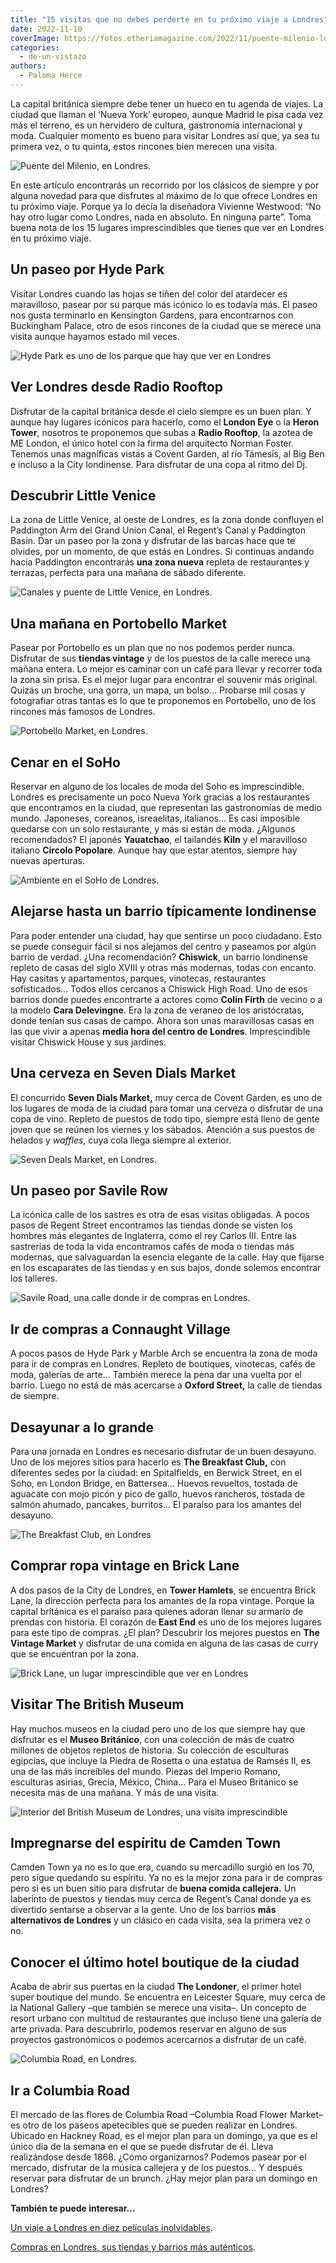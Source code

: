 ```yaml
---
title: "15 visitas que no debes perderte en tu próximo viaje a Londres"
date: 2022-11-10
coverImage: https://fotos.etheriamagazine.com/2022/11/puente-milenio-londres.jpg
categories: 
  - de-un-vistazo
authors: 
  - Paloma Herce
---
```


La capital británica siempre debe tener un hueco en tu agenda de viajes. La ciudad que 
llaman el ‘Nueva York’ europeo, aunque Madrid le pisa cada vez más el terreno, es un 
hervidero de cultura, gastronomía internacional y moda. Cualquier momento es bueno para 
visitar Londres así que, ya sea tu primera vez, o tu quinta, estos rincones bien merecen 
una visita. 

![Puente del Milenio, en Londres.](https://fotos.etheriamagazine.com/2022/11/puente-milenio-londres.jpg "Puente del Milenio, en Londres. © James Padolsey")

En este artículo encontrarás un recorrido por los clásicos de siempre y por alguna 
novedad para que disfrutes al máximo de lo que ofrece Londres en tu próximo viaje. 
Porque ya lo decía la diseñadora Vivienne Westwood: “No hay otro lugar como Londres, 
nada en absoluto. En ninguna parte”. Toma buena nota de los 15 lugares imprescindibles 
que tienes que ver en Londres en tu próximo viaje. 

## Un paseo por Hyde Park

Visitar Londres cuando las hojas se tiñen del color del atardecer es maravilloso, pasear 
por su parque más icónico lo es todavía más. El paseo nos gusta terminarlo en Kensington 
Gardens, para encontrarnos con Buckingham Palace, otro de esos rincones de la ciudad que 
se merece una visita aunque hayamos estado mil veces. 

![Hyde Park es uno de los parque que hay que ver en Londres](https://fotos.etheriamagazine.com/2022/11/londres-hydepark.jpg "Hyde Park, un gran pulmón londinense. © Simon Hurry")

## Ver Londres desde Radio Rooftop

Disfrutar de la capital británica desde el cielo siempre es un buen plan. Y aunque hay 
lugares icónicos para hacerlo, como el **London Eye** o la **Heron Tower**, nosotros te 
proponemos que subas a **Radio Rooftop**, la azotea de ME London, el único hotel con la 
firma del arquitecto Norman Foster. Tenemos unas magníficas vistas a Covent Garden, al 
río Támesis, al Big Ben e incluso a la City londinense. Para disfrutar de una copa al 
ritmo del Dj. 

## Descubrir Little Venice

La zona de Little Venice, al oeste de Londres, es la zona donde confluyen el Paddington 
Arm del Grand Union Canal, el Regent’s Canal y Paddington Basin. Dar un paseo por la 
zona y disfrutar de las barcas hace que te olvides, por un momento, de que estás en 
Londres. Si continuas andando hacia Paddington encontrarás **una zona nueva** repleta de 
restaurantes y terrazas, perfecta para una mañana de sábado diferente. 

![Canales y puente de Little Venice, en Londres.](https://fotos.etheriamagazine.com/2022/11/little-venice-londres.jpg "Little Venice, en Londres. © Matthew Waring")

## Una mañana en Portobello Market

Pasear por Portobello es un plan que no nos podemos perder nunca. Disfrutar de sus 
**tiendas vintage** y de los puestos de la calle merece una mañana entera. Lo mejor es 
caminar con un café para llevar y recorrer toda la zona sin prisa. Es el mejor lugar 
para encontrar el souvenir más original. Quizás un broche, una gorra, un mapa, un bolso… 
Probarse mil cosas y fotografiar otras tantas es lo que te proponemos en Portobello, uno 
de los rincones más famosos de Londres. 

![Portobello Market, en Londres.](https://fotos.etheriamagazine.com/2022/11/portobello-mercado-londres.jpg "Portobello Market, en Londres. © Bruno Martins")

## Cenar en el SoHo

Reservar en alguno de los locales de moda del Soho es imprescindible. Londres es 
precisamente un poco Nueva York gracias a los restaurantes que encontramos en la ciudad, 
que representan las gastronomías de medio mundo. Japoneses, coreanos, isreaelitas, 
italianos… Es casi imposible quedarse con un solo restaurante, y más si están de moda. 
¿Algunos recomendados? El japonés **Yauatchao**, el tailandés **Kiln** y el maravilloso 
italiano **Circolo Popolare**. Aunque hay que estar atentos, siempre hay nuevas 
aperturas. 

![Ambiente en el SoHo de Londres.](https://fotos.etheriamagazine.com/2022/11/soho-londres.jpg "SoHo de Londres. © Tomek Baginski")

## Alejarse hasta un barrio típicamente londinense

Para poder entender una ciudad, hay que sentirse un poco ciudadano. Esto se puede 
conseguir fácil si nos alejamos del centro y paseamos por algún barrio de verdad. ¿Una 
recomendación? **Chiswick**, un barrio londinense repleto de casas del siglo XVIII y 
otras más modernas, todas con encanto. Hay casitas y apartamentos, parques, vinotecas, 
restaurantes sofisticados… Todos ellos cercanos a Chiswick High Road. Uno de esos 
barrios donde puedes encontrarte a actores como **Colin Firth** de vecino o a la modelo 
**Cara Delevingne**. Era la zona de veraneo de los aristócratas, donde tenían sus casas 
de campo. Ahora son unas maravillosas casas en las que vivir a apenas **media hora del 
centro de Londres**. Imprescindible visitar Chiswick House y sus jardines. 

## Una cerveza en Seven Dials Market

El concurrido **Seven Dials Market,** muy cerca de Covent Garden, es uno de los lugares 
de moda de la ciudad para tomar una cerveza o disfrutar de una copa de vino. Repleto de 
puestos de todo tipo, siempre está lleno de gente joven que se reúnen los viernes y los 
sábados. Atención a sus puestos de helados y _waffles_, cuya cola llega siempre al 
exterior. 

![Seven Deals Market, en Londres.](https://fotos.etheriamagazine.com/2022/11/seven-dials-market.jpg "Seven Deals Market. © Paloma Herce")

## Un paseo por Savile Row

La icónica calle de los sastres es otra de esas visitas obligadas. A pocos pasos de 
Regent Street encontramos las tiendas donde se visten los hombres más elegantes de 
Inglaterra, como el rey Carlos III. Entre las sastrerías de toda la vida encontramos 
cafés de moda o tiendas más modernas, que salvaguardan la esencia elegante de la calle. 
Hay que fijarse en los escaparates de las tiendas y en sus bajos, donde solemos 
encontrar los talleres. 

![Savile Road, una calle donde ir de compras en Londres.](https://fotos.etheriamagazine.com/2022/11/savile-road-londres.jpg "Savile Road, en Londres. © Amit Daruka")

## Ir de compras a Connaught Village

A pocos pasos de Hyde Park y Marble Arch se encuentra la zona de moda para ir de compras 
en Londres. Repleto de boutiques, vinotecas, cafés de moda, galerías de arte… También 
merece la pena dar una vuelta por el barrio. Luego no está de más acercarse a **Oxford 
Street,** la calle de tiendas de siempre. 

## Desayunar a lo grande

Para una jornada en Londres es necesario disfrutar de un buen desayuno. Uno de los 
mejores sitios para hacerlo es **The Breakfast Club,** con diferentes sedes por la 
ciudad: en Spitalfields, en Berwick Street, en el Soho, en London Bridge, en Battersea… 
Huevos revueltos, tostada de aguacate con mojo picón y pico de gallo, huevos rancheros, 
tostada de salmón ahumado, pancakes, burritos… El paraíso para los amantes del desayuno. 

![The Breakfast Club, en Londres](https://fotos.etheriamagazine.com/2022/11/desayunos-londres.jpg "The Breakfast Club. © Paloma Herce")

## Comprar ropa vintage en Brick Lane

A dos pasos de la City de Londres, en **Tower Hamlets**, se encuentra Brick Lane, la 
dirección perfecta para los amantes de la ropa vintage. Porque la capital británica es 
el paraíso para quienes adoran llenar su armario de prendas con historia. El corazón de 
**East End** es uno de los mejores lugares para este tipo de compras. ¿El plan? 
Descubrir los mejores puestos en **The Vintage Market** y disfrutar de una comida en 
alguna de las casas de curry que se encuentran por la zona. 

![Brick Lane, un lugar imprescindible que ver en Londres](https://fotos.etheriamagazine.com/2022/11/brick-lane-londres.jpg "Brick Lane. © Samuel Regan-Asante ")

## Visitar The British Museum

Hay muchos museos en la ciudad pero uno de los que siempre hay que disfrutar es el 
**Museo Británico**, con una colección de más de cuatro millones de objetos repletos de 
historia. Su colección de esculturas egipcias, que incluye la Piedra de Rosetta o una 
estatua de Ramsés II, es una de las más increíbles del mundo. Piezas del Imperio Romano, 
esculturas asirias, Grecia, México, China… Para el Museo Británico se necesita más de 
una mañana. Y más de una visita. 

![Interior del British Museum de Londres, una visita imprescindible](https://fotos.etheriamagazine.com/2022/11/british-museum-londres.jpg "The British Museum de Londres. © Micael Navarro")

## Impregnarse del espíritu de Camden Town

Camden Town ya no es lo que era, cuando su mercadillo surgió en los 70, pero sigue 
quedando su espíritu. Ya no es la mejor zona para ir de compras pero si es un buen sitio 
para disfrutar de **buena comida callejera.** Un laberinto de puestos y tiendas muy 
cerca de Regent’s Canal donde ya es divertido sentarse a observar a la gente. Uno de los 
barrios **más alternativos de Londres** y un clásico en cada visita, sea la primera vez 
o no. 

## Conocer el último hotel boutique de la ciudad

Acaba de abrir sus puertas en la ciudad **The Londoner**, el primer hotel super boutique 
del mundo. Se encuentra en Leicester Square, muy cerca de la National Gallery –que 
también se merece una visita–. Un concepto de resort urbano con multitud de restaurantes 
que incluso tiene una galería de arte privada. Para descubrirlo, podemos reservar en 
alguno de sus proyectos gastronómicos o podemos acercarnos a disfrutar de un café. 

![Columbia Road, en Londres.](https://fotos.etheriamagazine.com/2022/11/columbia-road-londres.jpg "Columbia Road, en Londres. © Gleren Meneghin")

## Ir a Columbia Road

El mercado de las flores de Columbia Road –Columbia Road Flower Market– es otro de los 
paseos apetecibles que se pueden realizar en Londres. Ubicado en Hackney Road, es el 
mejor plan para un domingo, ya que es el único día de la semana en el que se puede 
disfrutar de él. Lleva realizándose desde 1868. ¿Cómo organizarnos? Podemos pasear por 
el mercado, disfrutar de la música callejera y de los puestos… Y después reservar para 
disfrutar de un brunch. ¿Hay mejor plan para un domingo en Londres? 

**También te puede interesar...** 

[Un viaje a Londres en diez películas 
inolvidables](https://etheriamagazine.com/2020/12/11/diez-peliculas-rodadas-en-londres/). 

[Compras en Londres, sus tiendas y barrios más 
auténticos](https://etheriamagazine.com/2020/05/06/compras-originales-en-londres-seven-dials-connaught-village-carnaby-street-marylebone/).
